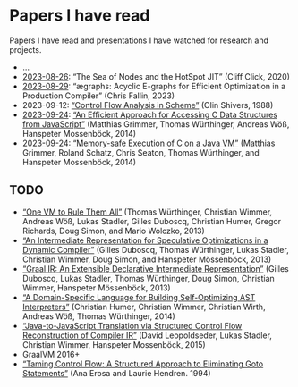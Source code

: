 # Papers I have read

Papers I have read and presentations I have watched for research and projects.

- …
- [2023-08-26](compilers/hotspot/sea_of_nodes.md): “The Sea of Nodes and the
  HotSpot JIT”
  (Cliff Click, 2020)
- [2023-08-29](compilers/cranelift/ae-graphs.md): “ægraphs: Acyclic E-graphs for
  Efficient Optimization in a Production Compiler”
  (Chris Fallin, 2023)
- 2023-09-12: [“Control Flow Analysis in Scheme”](https://www.ccs.neu.edu/home/shivers/papers/pldi88.pdf)
  (Olin Shivers, 1988)
- [2023-09-24](compilers/graalvm/c.md): [“An Efficient Approach for Accessing C
  Data Structures from JavaScript”](https://sci-hub.st/10.1145/2633301.2633302)
  (Matthias Grimmer, Thomas Würthinger, Andreas Wöß, Hanspeter Mossenböck, 2014)
- [2023-09-24](compilers/graalvm/c.md): [“Memory-safe Execution of C on a Java
  VM”](https://sci-hub.st/10.1145/2786558.2786565)
  (Matthias Grimmer, Roland Schatz, Chris Seaton, Thomas Würthinger, and
  Hanspeter Mossenböck, 2014)

## TODO

- [“One VM to Rule Them All”](https://sci-hub.st/10.1145/2509578.2509581)
  (Thomas Würthinger, Christian Wimmer, Andreas Wöß, Lukas Stadler, Gilles
  Duboscq, Christian Humer, Gregor Richards, Doug Simon, and Mario Wolczko,
  2013)
- [“An Intermediate Representation for Speculative Optimizations in a Dynamic
  Compiler”](https://sci-hub.st/10.1145/2542142.2542143)
  (Gilles Duboscq, Thomas Würthinger, Lukas Stadler, Christian Wimmer, Doug
  Simon, and Hanspeter Mössenböck, 2013)
- [“Graal IR: An Extensible Declarative Intermediate Representation”](https://ssw.jku.at/General/Staff/GD/APPLC-2013-paper_12.pdf)
  (Gilles Duboscq, Lukas Stadler, Thomas Würthinger, Doug Simon, Christian
  Wimmer, Hanspeter Mössenböck, 2013)
- [“A Domain-Specific Language for Building Self-Optimizing AST Interpreters”](https://sci-hub.st/10.1145/2658761.2658776)
  (Christian Humer, Christian Wimmer, Christian Wirth, Andreas Wöß, Thomas
  Würthinger, 2014)
- [“Java-to-JavaScript Translation via Structured Control Flow Reconstruction of
  Compiler IR”](https://sci-hub.st/10.1145/2816707.2816715)
  (David Leopoldseder, Lukas Stadler, Christian Wimmer, Hanspeter Mossenböck,
  2015)
- GraalVM 2016+
- [“Taming Control Flow: A Structured Approach to Eliminating Goto Statements”](https://sci-hub.st/10.1109/ICCL.1994.288377)
  (Ana Erosa and Laurie Hendren. 1994)
